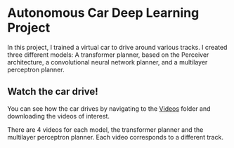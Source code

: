 # Autonomous Car Deep Learning Project

In this project, I trained a virtual car to drive around various tracks. I created three different models: A transformer planner, based on the Perceiver architecture, a convolutional neural network planner, and a multilayer perceptron planner.


## Watch the car drive!

You can see how the car drives by navigating to the [Videos](https://github.com/ryanxshah/self-driving-car/tree/main/videos) folder and downloading the videos of interest.

There are 4 videos for each model, the transformer planner and the multilayer perceptron planner. Each video corresponds to a different track.
